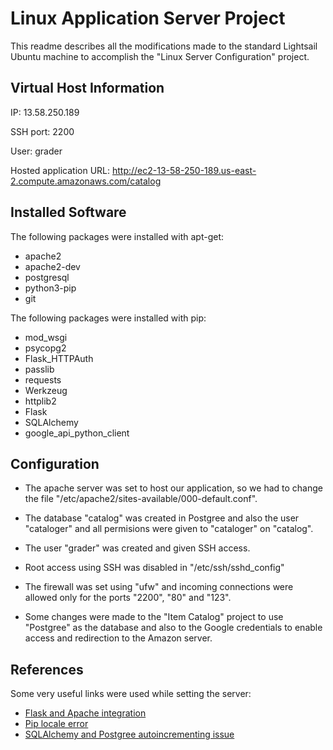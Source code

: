 # Linux Application Server Project

This readme describes all the modifications made to the standard Lightsail Ubuntu machine to accomplish the "Linux Server Configuration" project.

## Virtual Host Information

IP: 13.58.250.189

SSH port: 2200

User: grader

Hosted application URL: http://ec2-13-58-250-189.us-east-2.compute.amazonaws.com/catalog

## Installed Software

The following packages were installed with apt-get:

* apache2
* apache2-dev
* postgresql
* python3-pip
* git

The following packages were installed with pip:

* mod_wsgi
* psycopg2
* Flask_HTTPAuth
* passlib
* requests
* Werkzeug
* httplib2
* Flask
* SQLAlchemy
* google_api_python_client

## Configuration

* The apache server was set to host our application, so we had to change the file "/etc/apache2/sites-available/000-default.conf".

* The database "catalog" was created in Postgree and also the user "cataloger" and all permisions were given to "cataloger" on "catalog".

* The user "grader" was created and given SSH access.

* Root access using SSH was disabled in "/etc/ssh/sshd_config"

* The firewall was set using "ufw" and incoming connections were allowed only for the ports "2200", "80" and "123".

* Some changes were made to the "Item Catalog" project to use "Postgree" as the database and also to the Google credentials to enable access and redirection to the Amazon server.

## References

Some very useful links were used while setting the server:

* [Flask and Apache integration](http://flask.pocoo.org/docs/0.12/deploying/mod_wsgi/)
* [Pip locale error](https://stackoverflow.com/questions/14547631/python-locale-error-unsupported-locale-setting)
* [SQLAlchemy and Postgree autoincrementing issue](https://stackoverflow.com/questions/40280158/postgres-sqlalchemy-auto-increment-not-working?rq=1)
